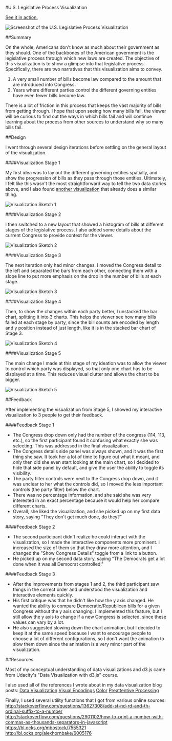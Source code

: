 #U.S. Legislative Process Visualization

[See it in action.](http://www.datajourneyman.com/d3/bills-in-congress/)

![Screenshot of the U.S. Legislative Process Visualization](https://raw.githubusercontent.com/dfmcmurray/data-journeyman/master/app/d3/bills-in-congress/img/viz-final.png)

##Summary

On the whole, Americans don't know as much about their government as they should. One of the backbones of the American government is the legislative process through which new laws are created. The objective of this visualization is to show a glimpse into that legislative process. Specifically, there are two narratives that this visualization aims to convey.

1. A very small number of bills become law compared to the amount that are introduced into Congress. 
2. Years where different parties control the different governing entities have even fewer bills become law.

There is a lot of friction in this process that keeps the vast majority of bills from getting through. I hope that upon seeing how many bills fail, the viewer will be curious to find out the ways in which bills fail and will continue learning about the process from other sources to understand why so many bills fail.

##Design

I went through several design iterations before settling on the general layout of the visualization. 

####Visualization Stage 1

My first idea was to lay out the different governing entities spatially, and show the progression of bills as they pass through those entities. Ultimately, I felt like this wasn't the most straightforward way to tell the two data stories above, and I also found [another visualization](http://legex.org/process/index.html) that already does a similar thing.

![Visualization Sketch 1](https://raw.githubusercontent.com/dfmcmurray/data-journeyman/master/app/d3/bills-in-congress/img/viz-stage-1.png)

####Visualization Stage 2

I then switched to a new layout that showed a histogram of bills at different stages of the legislative process. I also added some details about the current Congress to provide context for the viewer.

![Visualization Sketch 2](https://raw.githubusercontent.com/dfmcmurray/data-journeyman/master/app/d3/bills-in-congress/img/viz-stage-2.png)

####Visualization Stage 3

The next iteration only had minor changes. I moved the Congress detail to the left and separated the bars from each other, connecting them with a slope line to put more emphasis on the drop in the number of bills at each stage.

![Visualization Sketch 3](https://raw.githubusercontent.com/dfmcmurray/data-journeyman/master/app/d3/bills-in-congress/img/viz-stage-3.png)

####Visualization Stage 4

Then, to show the changes within each party better, I unstacked the bar chart, splitting it into 3 charts. This helps the viewer see how many bills failed at each stage by party, since the bill counts are encoded by length and y position instead of just length, like it is in the stacked bar chart of Stage 3.

![Visualization Sketch 4](https://raw.githubusercontent.com/dfmcmurray/data-journeyman/master/app/d3/bills-in-congress/img/viz-stage-4.png)

####Visualization Stage 5

The main change I made at this stage of my ideation was to allow the viewer to control which party was displayed, so that only one chart has to be displayed at a time. This reduces visual clutter and allows the chart to be bigger.

![Visualization Sketch 5](https://raw.githubusercontent.com/dfmcmurray/data-journeyman/master/app/d3/bills-in-congress/img/viz-stage-5.png)

##Feedback

After implementing the visualization from Stage 5, I showed my interactive visualization to 3 people to get their feedback.

####Feedback Stage 1

- The Congress drop down only had the number of the congress (114, 113, etc.), so the first participant found it confusing what exactly she was selecting. This was addressed in the final visualization.
- The Congress details side panel was always shown, and it was the first thing she saw. It took her a lot of time to figure out what it meant, and only then did she even start looking at the main chart, so I decided to hide that side panel by default, and give the user the ability to toggle its visibility.
- The party filter controls were next to the Congress drop down, and it was unclear to her what the controls did, so I moved the less important controls (the party filter) below the chart.
- There was no percentage information, and she said she was very interested in an exact percentage because it would help her compare different charts.
- Overall, she liked the visualization, and she picked up on my first data story, saying "They don't get much done, do they?"

####Feedback Stage 2

- The second participant didn't realize he could interact with the visualization, so I made the interactive components more prominent. I increased the size of them so that they draw more attention, and I changed the "Show Congress Details" toggle from a link to a button.
- He picked up on my second data story, saying "The Democrats get a lot done when it was all Democrat controlled."

####Feedback Stage 3

- After the improvements from stages 1 and 2, the third participant saw things in the correct order and understood the visualization and interactive elements quickly.
- His first critique was that he didn't like how the y axis changed. He wanted the ability to compare Democratic/Republican bills for a given Congress without the y axis changing. I implemented this feature, but I still allow the y axis to change if a new Congress is selected, since these values can vary by a lot.
- He also suggested slowing down the chart animation, but I decided to keep it at the same speed because I want to encourage people to choose a lot of different configurations, so I don't want the animation to slow them down since the animation is a very minor part of the visualization.

##Resources

Most of my conceptual understanding of data visualizations and d3.js came from Udacity's "Data Visualization with d3.js" course.

I also used all of the references I wrote about in my data visualization blog posts:
[Data Visualization](http://www.datajourneyman.com/2016/02/29/data-visualization.html)
[Visual Encodings](http://www.datajourneyman.com/2016/03/07/visual-encodings.html)
[Color](http://www.datajourneyman.com/2016/03/14/color.html)
[Preattentive Processing](http://www.datajourneyman.com/2016/03/21/preattentive-processing.html)

Finally, I used several utility functions that I got from various online sources:
http://stackoverflow.com/questions/13627308/add-st-nd-rd-and-th-ordinal-suffix-to-a-number
http://stackoverflow.com/questions/2901102/how-to-print-a-number-with-commas-as-thousands-separators-in-javascript
https://bl.ocks.org/mbostock/7555321
http://bl.ocks.org/alexhornbake/6005176
